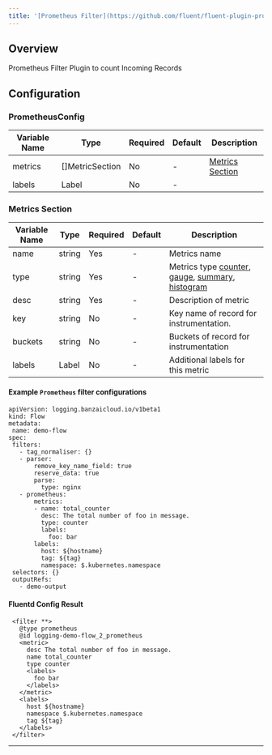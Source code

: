 ```yaml
---
title: '[Prometheus Filter](https://github.com/fluent/fluent-plugin-prometheus#prometheus-outputfilter-plugin)'
---
```

## Overview
 Prometheus Filter Plugin to count Incoming Records

## Configuration
### PrometheusConfig
| Variable Name | Type | Required | Default | Description |
|---|---|---|---|---|
| metrics | []MetricSection | No | - | [Metrics Section](#Metrics-Section)<br> |
| labels | Label | No | - |  |
### Metrics Section
| Variable Name | Type | Required | Default | Description |
|---|---|---|---|---|
| name | string | Yes | - | Metrics name<br> |
| type | string | Yes | - | Metrics type [counter](https://github.com/fluent/fluent-plugin-prometheus#counter-type), [gauge](https://github.com/fluent/fluent-plugin-prometheus#gauge-type), [summary](https://github.com/fluent/fluent-plugin-prometheus#summary-type), [histogram](https://github.com/fluent/fluent-plugin-prometheus#histogram-type)<br> |
| desc | string | Yes | - | Description of metric<br> |
| key | string | No | - | Key name of record for instrumentation.<br> |
| buckets | string | No | - | Buckets of record for instrumentation<br> |
| labels | Label | No | - | Additional labels for this metric<br> |
 #### Example `Prometheus` filter configurations
 ```
apiVersion: logging.banzaicloud.io/v1beta1
kind: Flow
metadata:
  name: demo-flow
spec:
  filters:
    - tag_normaliser: {}
    - parser:
        remove_key_name_field: true
        reserve_data: true
        parse:
          type: nginx
    - prometheus:
        metrics:
        - name: total_counter
          desc: The total number of foo in message.
          type: counter
          labels:
            foo: bar
        labels:
          host: ${hostname}
          tag: ${tag}
          namespace: $.kubernetes.namespace
  selectors: {}
  outputRefs:
    - demo-output
 ```

 #### Fluentd Config Result
 ```
  <filter **>
    @type prometheus
    @id logging-demo-flow_2_prometheus
    <metric>
      desc The total number of foo in message.
      name total_counter
      type counter
      <labels>
        foo bar
      </labels>
    </metric>
    <labels>
      host ${hostname}
      namespace $.kubernetes.namespace
      tag ${tag}
    </labels>
  </filter>
 ```

---
